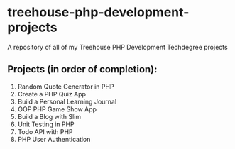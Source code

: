 # treehouse-php-development-projects
A repository of all of my Treehouse PHP Development Techdegree projects

## Projects (in order of completion):
1. Random Quote Generator in PHP
2. Create a PHP Quiz App
3. Build a Personal Learning Journal
4. OOP PHP Game Show App
5. Build a Blog with Slim
6. Unit Testing in PHP
7. Todo API with PHP
8. PHP User Authentication

